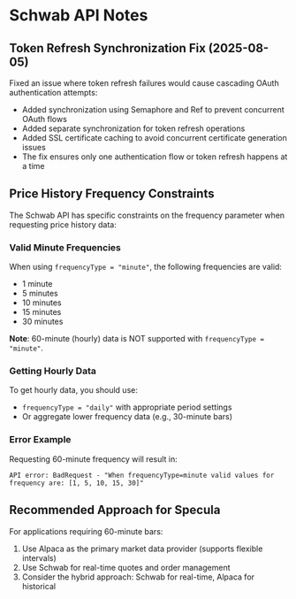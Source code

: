 # Schwab API Notes

## Token Refresh Synchronization Fix (2025-08-05)

Fixed an issue where token refresh failures would cause cascading OAuth authentication attempts:
- Added synchronization using Semaphore and Ref to prevent concurrent OAuth flows
- Added separate synchronization for token refresh operations  
- Added SSL certificate caching to avoid concurrent certificate generation issues
- The fix ensures only one authentication flow or token refresh happens at a time

## Price History Frequency Constraints

The Schwab API has specific constraints on the frequency parameter when requesting price history data:

### Valid Minute Frequencies
When using `frequencyType = "minute"`, the following frequencies are valid:
- 1 minute
- 5 minutes  
- 10 minutes
- 15 minutes
- 30 minutes

**Note**: 60-minute (hourly) data is NOT supported with `frequencyType = "minute"`. 

### Getting Hourly Data
To get hourly data, you should use:
- `frequencyType = "daily"` with appropriate period settings
- Or aggregate lower frequency data (e.g., 30-minute bars)

### Error Example
Requesting 60-minute frequency will result in:
```
API error: BadRequest - "When frequencyType=minute valid values for frequency are: [1, 5, 10, 15, 30]"
```

## Recommended Approach for Specula

For applications requiring 60-minute bars:
1. Use Alpaca as the primary market data provider (supports flexible intervals)
2. Use Schwab for real-time quotes and order management
3. Consider the hybrid approach: Schwab for real-time, Alpaca for historical